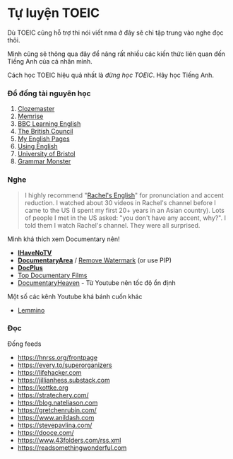 # Tự luyện TOEIC

Dù TOEIC cũng hỗ trợ thi nói viết nma ở đây sẽ chỉ tập trung vào nghe đọc thôi.

Mình cũng sẽ thông qua đây để nâng rất nhiều các kiến thức liên quan đến Tiếng Anh của cá nhân mình.

Cách học TOEIC hiệu quả nhất là *đừng học TOEIC*. Hãy học Tiếng Anh.


### Đổ đống tài nguyên học
1.  [Clozemaster](https://www.google.com/url?sa=t&rct=j&q=&esrc=s&source=web&cd=&cad=rja&uact=8&ved=2ahUKEwjPo6_twtWAAxUel4kEHSHMD6MQFnoECA0QAQ&url=https%3A%2F%2Fwww.clozemaster.com%2F&usg=AOvVaw3gMK_7LekY7mICkDLWK91Q&opi=89978449)
2.  [Memrise](https://www.google.com/url?sa=t&rct=j&q=&esrc=s&source=web&cd=&cad=rja&uact=8&ved=2ahUKEwip3M3ywtWAAxVllokEHcOiAPoQFnoECBQQAQ&url=https%3A%2F%2Fwww.memrise.com%2Fen-us%2F&usg=AOvVaw0rZkCWgkyJlNf5GjuF3FaM&opi=89978449)
3.  [BBC Learning English](https://www.bbc.co.uk/learningenglish/)
4.  [The British Council](https://learnenglish.britishcouncil.org/grammar)
5.  [My English Pages](https://www.myenglishpages.com/english/grammar.php)
6.  [Using English](https://www.usingenglish.com/)
7.  [University of Bristol](https://www.ole.bris.ac.uk/bbcswebdav/courses/Study_Skills/grammar-and-punctuation/index.html)
8.  [Grammar Monster](https://www.grammar-monster.com/)

### Nghe

> I highly recommend "[Rachel's English](https://www.youtube.com/@rachelsenglish)" for pronunciation and accent reduction. I watched about 30 videos in Rachel's channel before I came to the US (I spent my first 20+ years in an Asian country). Lots of people I met in the US asked: "you don't have any accent, why?". I told them I watch Rachel's channel. They were all surprised. 

Mình khá thích xem Documentary nên!

-   **[IHaveNoTV](https://ihavenotv.com)**
-   **[DocumentaryArea](https://www.documentaryarea.com/)** / [Remove Watermark](https://github.com/acridsoul/Clear-Mark) (or use PIP)
-   **[DocPlus](https://www.docplus.com/)**
-   [Top Documentary Films](https://topdocumentaryfilms.com/)
-   [DocumentaryHeaven](https://documentaryheaven.com/) - Từ Youtube nên tốc độ ổn định

Một số các kênh Youtube khá bánh cuốn khác

- [Lemmino](https://www.youtube.com/@LEMMiNO)


### Đọc
Đống feeds

- https://hnrss.org/frontpage
- https://every.to/superorganizers
- https://lifehacker.com
- https://jillianhess.substack.com
- https://kottke.org
- https://stratechery.com/
- https://blog.nateliason.com
- https://gretchenrubin.com/
- https://www.anildash.com
- https://stevepavlina.com/
- https://dooce.com/
- https://www.43folders.com/rss.xml
- https://readsomethingwonderful.com
